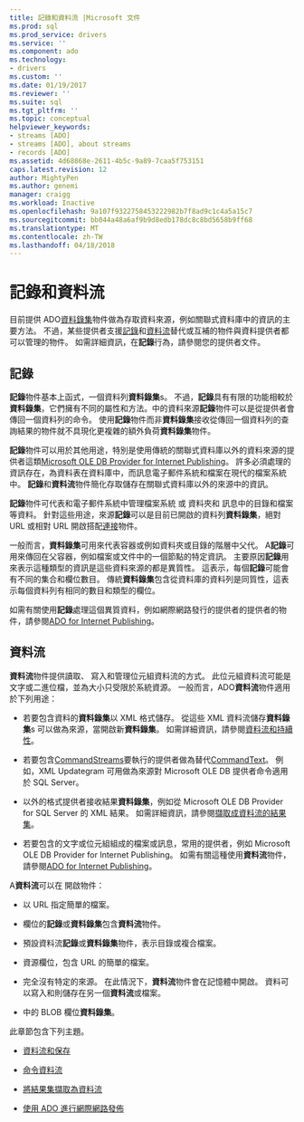 ```yaml
---
title: 記錄和資料流 |Microsoft 文件
ms.prod: sql
ms.prod_service: drivers
ms.service: ''
ms.component: ado
ms.technology:
- drivers
ms.custom: ''
ms.date: 01/19/2017
ms.reviewer: ''
ms.suite: sql
ms.tgt_pltfrm: ''
ms.topic: conceptual
helpviewer_keywords:
- streams [ADO]
- streams [ADO], about streams
- records [ADO]
ms.assetid: 4d68868e-2611-4b5c-9a89-7caa5f753151
caps.latest.revision: 12
author: MightyPen
ms.author: genemi
manager: craigg
ms.workload: Inactive
ms.openlocfilehash: 9a107f9322758453222982b7f8ad9c1c4a5a15c7
ms.sourcegitcommit: bb044a48a6af9b9d8edb178dc8c8bd5658b9ff68
ms.translationtype: MT
ms.contentlocale: zh-TW
ms.lasthandoff: 04/18/2018
---
```

# <a name="records-and-streams"></a>記錄和資料流
目前提供 ADO[資料錄集](../../../ado/reference/ado-api/recordset-object-ado.md)物件做為存取資料來源，例如關聯式資料庫中的資訊的主要方法。 不過，某些提供者支援[記錄](../../../ado/reference/ado-api/record-object-ado.md)和[資料流](../../../ado/reference/ado-api/stream-object-ado.md)替代或互補的物件與資料提供者都可以管理的物件。 如需詳細資訊，在**記錄**行為，請參閱您的提供者文件。  
  
## <a name="records"></a>記錄  
 **記錄**物件基本上函式，一個資料列**資料錄集**s。 不過，**記錄**具有有限的功能相較於**資料錄集**，它們擁有不同的屬性和方法。中的資料來源**記錄**物件可以是從提供者會傳回一個資料列的命令。 使用**記錄**物件而非**資料錄集**接收從傳回一個資料列的查詢結果的物件就不具現化更複雜的額外負荷**資料錄集**物件。  
  
 **記錄**物件可以用於其他用途，特別是使用傳統的關聯式資料庫以外的資料來源的提供者這類[Microsoft OLE DB Provider for Internet Publishing](../../../ado/guide/appendixes/microsoft-ole-db-provider-for-internet-publishing.md)。 許多必須處理的資訊存在，為資料表在資料庫中，而訊息電子郵件系統和檔案在現代的檔案系統中。 **記錄**和**資料流**物件簡化存取儲存在關聯式資料庫以外的來源中的資訊。  
  
 **記錄**物件可代表和電子郵件系統中管理檔案系統 或 資料夾和 訊息中的目錄和檔案等資料。 針對這些用途，來源**記錄**可以是目前已開啟的資料列**資料錄集**，絕對 URL 或相對 URL 開啟搭配[連接](../../../ado/reference/ado-api/connection-object-ado.md)物件。  
  
 一般而言，**資料錄集**可用來代表容器或例如資料夾或目錄的階層中父代。 A**記錄**可用來傳回在父容器，例如檔案或文件中的一個節點的特定資訊。 主要原因**記錄**用來表示這種類型的資訊是這些資料來源的都是異質性。 這表示，每個**記錄**可能會有不同的集合和欄位數目。 傳統**資料錄集**包含從資料庫的資料列是同質性，這表示每個資料列有相同的數目和類型的欄位。  
  
 如需有關使用**記錄**處理這個異質資料，例如網際網路發行的提供者的提供者的物件，請參閱[ADO for Internet Publishing](../../../ado/guide/data/using-ado-for-internet-publishing.md)。  
  
## <a name="streams"></a>資料流  
 **資料流**物件提供讀取、 寫入和管理位元組資料流的方式。 此位元組資料流可能是文字或二進位檔，並為大小只受限於系統資源。 一般而言，ADO**資料流**物件適用於下列用途：  
  
-   若要包含資料的**資料錄集**以 XML 格式儲存。 從這些 XML 資料流儲存**資料錄集**s 可以做為來源，當開啟新**資料錄集**。 如需詳細資訊，請參閱[資料流和持續性](../../../ado/guide/data/streams-and-persistence.md)。  
  
-   若要包含[CommandStreams](../../../ado/reference/ado-api/commandstream-property-ado.md)要執行的提供者做為替代[CommandText](../../../ado/reference/ado-api/commandtext-property-ado.md)。 例如，XML Updategram 可用做為來源對 Microsoft OLE DB 提供者命令適用於 SQL Server。  
  
-   以外的格式提供者接收結果**資料錄集**，例如從 Microsoft OLE DB Provider for SQL Server 的 XML 結果。 如需詳細資訊，請參閱[擷取成資料流的結果集](../../../ado/guide/data/retrieving-resultsets-into-streams.md)。  
  
-   若要包含的文字或位元組組成的檔案或訊息，常用的提供者，例如 Microsoft OLE DB Provider for Internet Publishing。 如需有關這種使用**資料流**物件，請參閱[ADO for Internet Publishing](../../../ado/guide/data/using-ado-for-internet-publishing.md)。  
  
 A**資料流**可以在 開啟物件：  
  
-   以 URL 指定簡單的檔案。  
  
-   欄位的**記錄**或**資料錄集**包含**資料流**物件。  
  
-   預設資料流**記錄**或**資料錄集**物件，表示目錄或複合檔案。  
  
-   資源欄位，包含 URL 的簡單的檔案。  
  
-   完全沒有特定的來源。 在此情況下，**資料流**物件會在記憶體中開啟。 資料可以寫入和則儲存在另一個**資料流**或檔案。  
  
-   中的 BLOB 欄位**資料錄集**。  
  
 此章節包含下列主題。  
  
-   [資料流和保存](../../../ado/guide/data/streams-and-persistence.md)  
  
-   [命令資料流](../../../ado/guide/data/command-streams.md)  
  
-   [將結果集擷取為資料流](../../../ado/guide/data/retrieving-resultsets-into-streams.md)  
  
-   [使用 ADO 進行網際網路發佈](../../../ado/guide/data/using-ado-for-internet-publishing.md)
